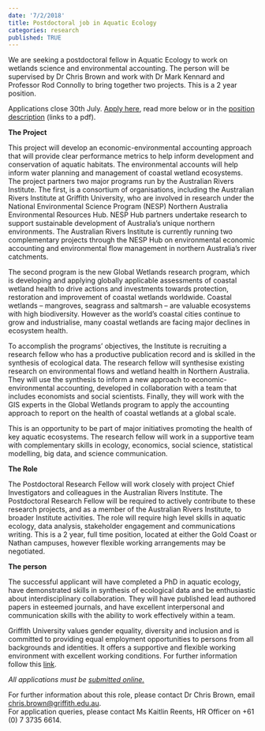 ```yaml
---
date: '7/2/2018'
title: Postdoctoral job in Aquatic Ecology
categories: research
published: TRUE
---
```


We are seeking a postdoctoral fellow in Aquatic Ecology to work on wetlands science and environmental accounting. The person will be supervised by Dr Chris Brown and work with Dr Mark Kennard and Professor Rod Connolly to bring together two projects. This is a 2 year position.

Applications close 30th July. [Apply here](https://ps-jobs.griffith.edu.au/psc/CAREERS/EMPLOYEE/HRMS/c/HRS_HRAM_FL.HRS_CG_SEARCH_FL.GBL?FOCUS=Applicant&Page=HRS_APP_JBPST&Action=U&FOCUS=Applicant&SiteId=100&JobOpeningId=109379&PostingSeq=1), read more below or in the [position description](/data/00058808_PD.pdf) (links to a pdf).

**The Project**

This project will develop an economic-environmental accounting approach that will provide clear performance metrics to help inform development and conservation of aquatic habitats. The environmental accounts will help inform water planning and management of coastal wetland ecosystems. The project partners two major programs run by the Australian Rivers Institute.
The first, is a consortium of organisations, including the Australian Rivers Institute at Griffith University, who are involved in research under the National Environmental Science Program (NESP) Northern Australia Environmental Resources Hub. NESP Hub partners undertake research to support sustainable development of Australia’s unique northern environments. The Australian Rivers Institute is currently running two complementary projects through the NESP Hub on environmental economic accounting and environmental flow management in northern Australia’s river catchments.   

The second program is the new Global Wetlands research program, which is developing and applying globally applicable assessments of coastal wetland health to drive actions and investments towards protection, restoration and improvement of coastal wetlands worldwide. Coastal wetlands – mangroves, seagrass and saltmarsh – are valuable ecosystems with high biodiversity. However as the world’s coastal cities continue to grow and industrialise, many coastal wetlands are facing major declines in ecosystem health.   

To accomplish the programs’ objectives, the Institute is recruiting a research fellow who has a productive publication record and is skilled in the synthesis of ecological data. The research fellow will synthesise existing research on environmental flows and wetland health in Northern Australia. They will use the synthesis to inform a new approach to economic-environmental accounting, developed in collaboration with a team that includes economists and social scientists. Finally, they will work with the GIS experts in the Global Wetlands program to apply the accounting approach to report on the health of coastal wetlands at a global scale.   

This is an opportunity to be part of major initiatives promoting the health of key aquatic ecosystems. The research fellow will work in a supportive team with complementary skills in ecology, economics, social science, statistical modelling, big data, and science communication.

**The Role**

The Postdoctoral Research Fellow will work closely with project Chief Investigators and colleagues in the Australian Rivers Institute. The Postdoctoral Research Fellow will be required to actively contribute to these research projects, and as a member of the Australian Rivers Institute, to broader Institute activities.  The role will require high level skills in aquatic ecology, data analysis, stakeholder engagement and communications writing.
This is a 2 year, full time position, located at either the Gold Coast or Nathan campuses, however flexible working arrangements may be negotiated.

**The person**

The successful applicant will have completed a PhD in aquatic ecology, have demonstrated skills in synthesis of ecological data and be enthusiastic about interdisciplinary collaboration. They will have published lead authored papers in esteemed journals, and have excellent interpersonal and communication skills with the ability to work effectively within a team.

Griffith University values gender equality, diversity and inclusion and is committed to providing equal employment opportunities to persons from all backgrounds and identities. It offers a supportive and flexible working environment with excellent working conditions. For further information follow this [link](https://www.griffith.edu.au/equity).

 *All applications must be [submitted online.](https://ps-jobs.griffith.edu.au/psc/CAREERS/EMPLOYEE/HRMS/c/HRS_HRAM_FL.HRS_CG_SEARCH_FL.GBL?FOCUS=Applicant&Page=HRS_APP_JBPST&Action=U&FOCUS=Applicant&SiteId=100&JobOpeningId=109379&PostingSeq=1)*

For further information about this role, please contact Dr Chris Brown, email chris.brown@griffith.edu.au.  
For application queries, please contact Ms Kaitlin Reents, HR Officer on +61 (0) 7 3735 6614.
